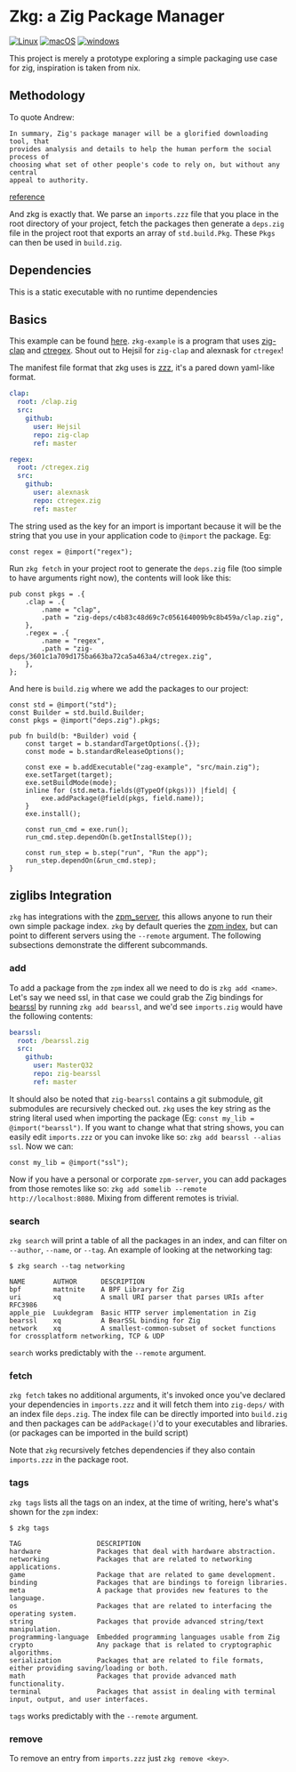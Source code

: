 # Zkg: a Zig Package Manager

[![Linux](https://github.com/mattnite/zkg/workflows/Linux/badge.svg)](https://github.com/mattnite/zkg/actions) [![macOS](https://github.com/mattnite/zkg/workflows/macOS/badge.svg)](https://github.com/mattnite/zkg/actions) [![windows](https://github.com/mattnite/zkg/workflows/windows/badge.svg)](https://github.com/mattnite/zkg/actions)


This project is merely a prototype exploring a simple packaging use case for
zig, inspiration is taken from nix.

## Methodology

To quote Andrew:

```
In summary, Zig's package manager will be a glorified downloading tool, that
provides analysis and details to help the human perform the social process of
choosing what set of other people's code to rely on, but without any central
appeal to authority.
```
[reference](https://github.com/ziglang/zig/issues/943#issuecomment-586386891)

And zkg is exactly that. We parse an `imports.zzz` file that you place in the
root directory of your project, fetch the packages
then generate a `deps.zig` file in the project root that exports an array of
`std.build.Pkg`.  These `Pkgs` can then be used in `build.zig`.

## Dependencies

This is a static executable with no runtime dependencies

## Basics

This example can be found
[here](https://github.com/mattnite/zkg/tree/master/tests/example).
`zkg-example` is a program that uses
[zig-clap](https://github.com/Hejsil/zig-clap) and
[ctregex](https://github.com/alexnask/ctregex). Shout out to Hejsil for
`zig-clap` and alexnask for `ctregex`!

The manifest file format that zkg uses is
[zzz](https://github.com/gruebite/zzz), it's a pared down yaml-like format.

```yaml
clap:
  root: /clap.zig
  src:
    github:
      user: Hejsil
      repo: zig-clap
      ref: master

regex:
  root: /ctregex.zig
  src:
    github:
      user: alexnask
      repo: ctregex.zig
      ref: master
```

The string used as the key for an import is important because it will be the
string that you use in your application code to `@import` the package. Eg:

```zig
const regex = @import("regex");
```

Run `zkg fetch` in your project root to generate the `deps.zig` file (too
simple to have arguments right now), the contents will look like this:

```zig
pub const pkgs = .{
    .clap = .{
        .name = "clap",
        .path = "zig-deps/c4b83c48d69c7c056164009b9c8b459a/clap.zig",
    },
    .regex = .{
        .name = "regex",
        .path = "zig-deps/3601c1a709d175ba663ba72ca5a463a4/ctregex.zig",
    },
};
```

And here is `build.zig` where we add the packages to our project:

```zig
const std = @import("std");
const Builder = std.build.Builder;
const pkgs = @import("deps.zig").pkgs;

pub fn build(b: *Builder) void {
    const target = b.standardTargetOptions(.{});
    const mode = b.standardReleaseOptions();

    const exe = b.addExecutable("zag-example", "src/main.zig");
    exe.setTarget(target);
    exe.setBuildMode(mode);
    inline for (std.meta.fields(@TypeOf(pkgs))) |field| {
        exe.addPackage(@field(pkgs, field.name));
    }
    exe.install();

    const run_cmd = exe.run();
    run_cmd.step.dependOn(b.getInstallStep());

    const run_step = b.step("run", "Run the app");
    run_step.dependOn(&run_cmd.step);
}
```

## ziglibs Integration

`zkg` has integrations with the [zpm\_server](https://github.com/zigtools/zpm-server),
this allows anyone to run their own simple package index. `zkg` by default
queries the [zpm index](https://zpm.random-projects.net), but can point to
different servers using the `--remote` argument. The following subsections
demonstrate the different subcommands.

### add

To add a package from the `zpm` index all we need to do is `zkg add <name>`.
Let's say we need ssl, in that case we could grab the Zig bindings for
[bearssl](https://github.com/MasterQ32/zig-bearssl) by running `zkg add
bearssl`, and we'd see `imports.zig` would have the following contents:

```yaml
bearssl:
  root: /bearssl.zig
  src:
    github:
      user: MasterQ32
      repo: zig-bearssl
      ref: master
```

It should also be noted that `zig-bearssl` contains a git submodule, git
submodules are recursively checked out. `zkg` uses the key string as the string
literal used when importing the package (Eg: `const my_lib =
@import("bearssl")`. If you want to change what that string shows, you can
easily edit `imports.zzz` or you can invoke like so: `zkg add bearssl --alias
ssl`. Now we can:

```zig
const my_lib = @import("ssl");
```

Now if you have a personal or corporate `zpm-server`, you can add packages from
those remotes like so: `zkg add somelib --remote http://localhost:8080`. Mixing
from different remotes is trivial.

### search

`zkg search` will print a table of all the packages in an index, and can filter
on `--author`, `--name`, or `--tag`. An example of looking at the networking
tag:

```
$ zkg search --tag networking

NAME       AUTHOR      DESCRIPTION
bpf        mattnite    A BPF Library for Zig
uri        xq          A small URI parser that parses URIs after RFC3986
apple_pie  Luukdegram  Basic HTTP server implementation in Zig
bearssl    xq          A BearSSL binding for Zig
network    xq          A smallest-common-subset of socket functions for crossplatform networking, TCP & UDP
```

`search` works predictably with the `--remote` argument.

### fetch

`zkg fetch` takes no additional arguments, it's invoked once you've declared
your dependencies in `imports.zzz` and it will fetch them into `zig-deps/` with
an index file `deps.zig`. The index file can be directly imported into
`build.zig` and then packages can be `addPackage()`'d to your executables and
libraries. (or packages can be imported in the build script)

Note that `zkg` recursively fetches dependencies if they also contain
`imports.zzz` in the package root.

### tags

`zkg tags` lists all the tags on an index, at the time of writing, here's what's
shown for the `zpm` index:

```
$ zkg tags

TAG                   DESCRIPTION
hardware              Packages that deal with hardware abstraction.
networking            Packages that are related to networking applications.
game                  Package that are related to game development.
binding               Packages that are bindings to foreign libraries.
meta                  A package that provides new features to the language.
os                    Packages that are related to interfacing the operating system.
string                Packages that provide advanced string/text manipulation.
programming-language  Embedded programming languages usable from Zig
crypto                Any package that is related to cryptographic algorithms.
serialization         Packages that are related to file formats, either providing saving/loading or both.
math                  Packages that provide advanced math functionality.
terminal              Packages that assist in dealing with terminal input, output, and user interfaces.
```

`tags` works predictably with the `--remote` argument.

### remove

To remove an entry from `imports.zzz` just `zkg remove <key>`.
